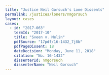 ```yaml
---
title: "Justice Neil Gorsuch's Lone Dissents"
permalink: /justices/loners/nmgorsuch
layout: cases
cases:
  - id: "2017-063"
    termId: "2017-10"
    title: "Sveen v. Melin"
    pdfSource: "17pdf/16-1432_7j8b"
    pdfPageDissent: 18
    dateDecision: "Monday, June 11, 2018"
    citation: "No. 16-1432"
    dissenterId: nmgorsuch
    dissenterName: "Neil Gorsuch"
---
```

